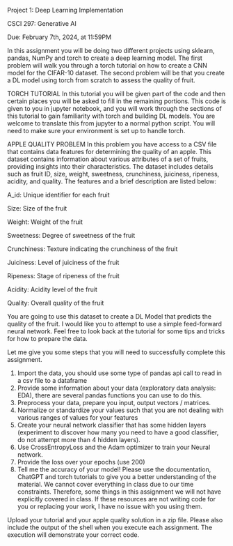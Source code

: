 Project 1: Deep Learning Implementation

CSCI 297: Generative AI

Due: February 7th, 2024, at 11:59PM

In this assignment you will be doing two different projects using sklearn, pandas, NumPy and torch to create a deep learning model. The first problem will walk you through a torch tutorial on how to create a CNN model for the CIFAR-10 dataset. The second problem will be that you create a DL model using torch from scratch to assess the quality of fruit.

TORCH TUTORIAL
In this tutorial you will be given part of the code and then certain places you will be asked to fill in the remaining portions. This code is given to you in jupyter notebook, and you will work through the sections of this tutorial to gain familiarity with torch and building DL models. You are welcome to translate this from jupyter to a normal python script. You will need to make sure your environment is set up to handle torch.

APPLE QUALITY PROBLEM
In this problem you have access to a CSV file that contains data features for determining the quality of an apple. This dataset contains information about various attributes of a set of fruits, providing insights into their characteristics. The dataset includes details such as fruit ID, size, weight, sweetness, crunchiness, juiciness, ripeness, acidity, and quality. The features and a brief description are listed below:

A_id: Unique identifier for each fruit

Size: Size of the fruit

Weight: Weight of the fruit

Sweetness: Degree of sweetness of the fruit

Crunchiness: Texture indicating the crunchiness of the fruit

Juiciness: Level of juiciness of the fruit

Ripeness: Stage of ripeness of the fruit

Acidity: Acidity level of the fruit

Quality: Overall quality of the fruit

You are going to use this dataset to create a DL Model that predicts the quality of the fruit. I would like you to attempt to use a simple feed-forward neural network. Feel free to look back at the tutorial for some tips and tricks for how to prepare the data.

Let me give you some steps that you will need to successfully complete this assignment.

1. Import the data, you should use some type of pandas api call to read in a csv file to a dataframe
2. Provide some information about your data (exploratory data analysis: EDA), there are several pandas functions you can use to do this.
3. Preprocess your data, prepare you input, output vectors / matrices.
4. Normalize or standardize your values such that you are not dealing with various ranges of values for your features
5. Create your neural network classifier that has some hidden layers (experiment to discover how many you need to have a good classifier, do not attempt more than 4 hidden layers).
6. Use CrossEntropyLoss and the Adam optimizer to train your Neural network.
7. Provide the loss over your epochs (use 200)
8. Tell me the accuracy of your model!
Please use the documentation, ChatGPT and torch tutorials to give you a better understanding of the material. We cannot cover everything in class due to our time constraints. Therefore, some things in this assignment we will not have explicitly covered in class. If these resources are not writing code for you or replacing your work, I have no issue with you using them.

Upload your tutorial and your apple quality solution in a zip file. Please also include the output of the shell when you execute each assignment. The execution will demonstrate your correct code.